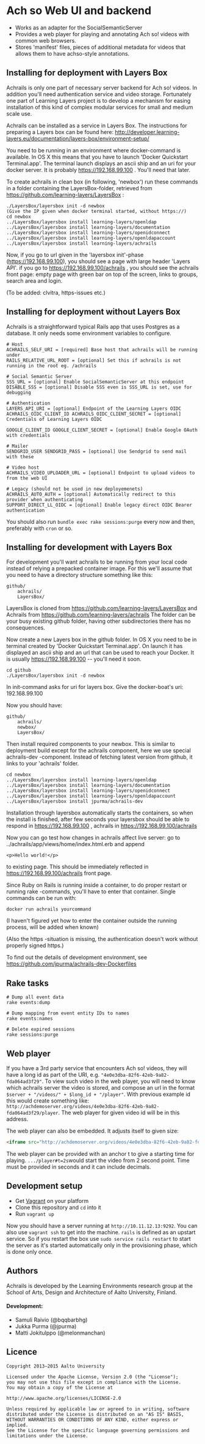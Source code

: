 
# Ach so Web UI and backend

- Works as an adapter for the SocialSemanticServer
- Provides a web player for playing and annotating Ach so! videos with common web browsers.
- Stores 'manifest' files, pieces of additional metadata for videos that allows them to have achso-style annotations.  

Installing for deployment with Layers Box
-----------------------------------------

Achrails is only one part of necessary server backend for Ach so! videos. In addition you'll need authentication service and video storage. Fortunately one part of Learning Layers project is to develop a mechanism for easing installation of this kind of complex modular services for small and medium scale use.  

Achrails can be installed as a service in Layers Box. The instructions for preparing a Layers box can be found here: http://developer.learning-layers.eu/documentation/layers-box/environment-setup/  

You need to be running in an environment where docker-command is available. In OS X this means that you have to launch 'Docker Quickstart Terminal.app'. The terminal launch displays an ascii ship and an uri for your docker server. It is probably https://192.168.99.100 . You'll need that later.  

To create achrails in clean box (in following, 'newbox') run these commands in a folder containing the LayersBox-folder, retrieved from https://github.com/learning-layers/LayersBox :
```
./LayersBox/layersbox init -d newbox
(Give the IP given when docker terminal started, without https://)
cd newbox
../LayersBox/layersbox install learning-layers/openldap
../LayersBox/layersbox install learning-layers/documentation
../LayersBox/layersbox install learning-layers/openidconnect
../LayersBox/layersbox install learning-layers/openldapaccount
../LayersBox/layersbox install learning-layers/achrails
```

Now, if you go to url given in the 'layersbox init'-phase (https://192.168.99.100), you should see a page with large header 'Layers API'. if you go to https://192.168.99.100/achrails , you should see the achrails front page: empty page with green bar on top of the screen,  links to groups, search area and login. 

(To be added: clvitra, https-issues etc.)

Installing for deployment without Layers Box
--------------------------------------------

Achrails is a straightforward typical Rails app that uses Postgres as a database. It only needs some environment variables to configure.

```
# Host
ACHRAILS_SELF_URI = [required] Base host that achrails will be running under
RAILS_RELATIVE_URL_ROOT = [optional] Set this if achrails is not running in the root eg. /achrails

# Social Semantic Server
SSS_URL = [optional] Enable SocialSemanticServer at this endpoint
DISABLE_SSS = [optional] Disable SSS even is SSS_URL is set, use for debugging

# Authentication
LAYERS_API_URI = [optional] Endpoint of the Learning Layers OIDC
ACHRAILS_OIDC_CLIENT_ID ACHRAILS_OIDC_CLIENT_SECRET = [optional] Credentials of Learning Layers OIDC

GOOGLE_CLIENT_ID GOOGLE_CLIENT_SECRET = [optional] Enable Google OAuth with credentials

# Mailer
SENDGRID_USER SENDGRID_PASS = [optional] Use Sendgrid to send mail with these

# Video host
ACHRAILS_VIDEO_UPLOADER_URL = [optional] Endpoint to upload videos to from the web UI

# Legacy (should not be used in new deployemenets)
ACHRAILS_AUTO_AUTH = [optional] Automatically redirect to this provider when authenticating
SUPPORT_DIRECT_LL_OIDC = [optional] Enable legacy direct OIDC Bearer authentication
```

You should also run `bundle exec rake sessions:purge` every now and then, preferably with `cron` or so.

Installing for development with Layers Box
------------------------------------------

For development you'll want achrails to be running from your local code instead of relying a prepacked container image. For this we'll assume that you need to have a directory structure something like this:
``` 
github/
    achrails/
    LayersBox/
```
LayersBox is cloned from https://github.com/learning-layers/LayersBox and Achrails from https://github.com/learning-layers/achrails
The folder can be your busy existing github folder, having other subdirectories there has no consequences.

Now create a new Layers box in the github folder.
In OS X you need to be in terminal created by 'Docker Quickstart Terminal.app'. On launch it has displayed an ascii ship and an url that can be used to reach your Docker. It is usually https://192.168.99.100 -- you'll need it soon.

```
cd github
./LayersBox/layersbox init -d newbox
```
In init-command asks for uri for layers box. Give the docker-boat's uri: 192.168.99.100

Now you should have:
``` 
github/
    achrails/
    newbox/
    LayersBox/
```

Then install required components to your newbox. This is similar to deployment build except for the achrails component, here we use special achrails-dev -component. Instead of fetching latest version from github, it links to your 'achrails' folder.

```
cd newbox
../LayersBox/layersbox install learning-layers/openldap
../LayersBox/layersbox install learning-layers/documentation
../LayersBox/layersbox install learning-layers/openidconnect
../LayersBox/layersbox install learning-layers/openldapaccount
../LayersBox/layersbox install jpurma/achrails-dev
```

Installation through layersbox automatically starts the containers, so when the install is finished, after few seconds your layersbox should be able to  respond in https://192.168.99.100 , achrails in https://192.168.99.100/achrails

Now you can go test how changes in achrails affect live server: go to 
../achrails/app/views/home/index.html.erb and append
```
<p>Hello world!</p>
```
to existing page. This should be immediately reflected in https://192.168.99.100/achrails front page.

Since Ruby on Rails is running inside a container, to do proper restart or running rake -commands, you'll have to enter that container. Single commands can be run with:
```
docker run achrails yourcommand
```

(I haven't figured yet how to enter the container outside the running process, will be added when known)

(Also the https -situation is missing, the authentication doesn't work without properly signed https.)

To find out the details of development environment, see https://github.com/jpurma/achrails-dev-Dockerfiles  

Rake tasks
----------

```
# Dump all event data
rake events:dump

# Dump mapping from event entity IDs to names
rake events:names

# Delete expired sessions
rake sessions:purge
```

Web player
----------

If you have a 3rd party service that encounters Ach so! videos, they will have a long id as part of the URI, e.g. `"4e0e3dba-82f6-42eb-9a82-fda064ad3f29"`. To view such video in the web player, you will need to know which achrails server the video is stored, and compose an url in the format `$server + "/videos/" + $long_id + "/player"`. With previous example id this would create something like: `http://achdemoserver.org/videos/4e0e3dba-82f6-42eb-9a82-fda064ad3f29/player`. The web player for given video id will be in this address.  

The web player can also be embedded. It adjusts itself to given size:
```html
<iframe src="http://achdemoserver.org/videos/4e0e3dba-82f6-42eb-9a82-fda064ad3f29/player" width="500" height="300" allowfullscreen=""/>
```

The web player can be provided with an anchor t to give a starting time for playing. `.../player#t=2s`would start the video from 2 second point. Time must be provided in seconds and it can include decimals.  

Development setup
-----------------

- Get [Vagrant](https://www.vagrantup.com) on your platform
- Clone this repository and `cd` into it
- Run `vagrant up`

Now you should have a server running at `http://10.11.12.13:9292`.
You can also use `vagrant ssh` to get into the machine.
`rails` is defined as an upstart service. So if you restart the box
use `sudo service rails restart` to start the server as it's started
automatically only in the provisioning phase, which is done only once.

Authors
-------

Achrails is developed by the Learning Environments research group at the School
of Arts, Design and Architecture of Aalto University, Finland.

#### Development:

- Samuli Raivio (@bqqbarbhg)
- Jukka Purma (@jpurma)
- Matti Jokitulppo (@melonmanchan)

Licence
-------

```
Copyright 2013–2015 Aalto University

Licensed under the Apache License, Version 2.0 (the "License");
you may not use this file except in compliance with the License.
You may obtain a copy of the License at

http://www.apache.org/licenses/LICENSE-2.0

Unless required by applicable law or agreed to in writing, software
distributed under the License is distributed on an "AS IS" BASIS,
WITHOUT WARRANTIES OR CONDITIONS OF ANY KIND, either express or implied.
See the License for the specific language governing permissions and
limitations under the License.
```
